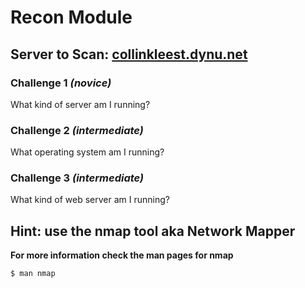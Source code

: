 # Recon Module

## Server to Scan: [collinkleest.dynu.net](collinkleest.dynu.net)

### Challenge 1 *(novice)*
What kind of server am I running? 


### Challenge 2 *(intermediate)*
What operating system am I running?

### Challenge 3 *(intermediate)*
What kind of web server am I running?

## Hint: use the nmap tool aka Network Mapper
**For more information check the man pages for nmap**
```bash
$ man nmap
```
